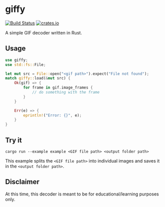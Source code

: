 # giffy

[![Build Status](https://travis-ci.org/darshanparajuli/giffy.svg?branch=master)](https://travis-ci.org/darshanparajuli/giffy)
[![crates.io](https://img.shields.io/crates/v/giffy.svg)](https://crates.io/crates/giffy)

A simple GIF decoder written in Rust.

## Usage
```rust
use giffy;
use std::fs::File;

let mut src = File::open("<gif path>").expect("File not found");
match giffy::load(&mut src) {
    Ok(gif) => {
        for frame in gif.image_frames {
            // do something with the frame
        }
    }

    Err(e) => {
        eprintln!("Error: {}", e);
    }
}
```

## Try it
```
cargo run --example example <GIF file path> <output folder path>
```

This example splits the `<GIF file path>` into individual images and saves it in the `<output folder path>`.

## Disclaimer
At this time, this decoder is meant to be for educational/learning purposes only.
